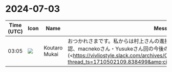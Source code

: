# 2024-07-03

|Time (UTC)|Icon|Name|Message|
|---|---|---|---|
|03:05|![](https://avatars.slack-edge.com/2023-11-11/6180804843906_ec36242e3b721d6c30e9_72.png)|Koutaro Mukai|おつかれさまです。私からは村上さんの進捗のご確認、yamahigeさんの進捗のご確認、macnekoさん・Yusukeさん回の今後の進行についてご相談(<https://vivliostyle.slack.com/archives/C065PCGT2RX/p1719631112684259?thread_ts=1710502109.838499&amp;cid=C065PCGT2RX|ref>)の3件を予定しています。<br><blockquote>`@Koutaro Mukai` `@shinyu` (cc `@Yusuke S.`)<br>ご無沙汰しております、進捗報告です。<br>家族の逝去、本業の職種変更と相次いでおり、変わらずバタバタとしております🙇‍♂️<br><br>ひとつご相談なのですが、テーマの路線変更は可能でしょうか。<br><br>もともとのテーマは「自動組版だけでは上手く解決できない問題が多々発生します。Vivliostyleでこれらの問題に対処し、組版のクオリティを高める方法を解説します。」であったかと想うのですが、このテーマではDTPから離れて久しく最近の動向も全然追えておらず、くわえて私自身の知識不足（力量不足）もあり、むずかしさと直面しています。<br><br>そこでテーマをライトな方向に切り替えて、DTPでよく利用するアレどうやるの？のような切り口で、簡単なサンプルを紹介するものに変更できないでしょうか。<br>いま考えているトピックは当初案として考えていた<br>• 一時的な字下げ処理の変更<br>• 文章を画像に回り込ませる<br>• 多段組み・段抜き見出し<br>• 合成フォント<br>    ◦ この<https://qiita.com/hitomi_caw/items/7b27f0ebffb9c33d7f4f|記事>の内容がVivliostyleでも使えれば…<br>あたりを想定しています。<br><br>問題は第４回でもっと高度な内容の記事を公開されているので、いまさらこの粒度の記事を公開する意味があるのかどうかというところですね…。</blockquote>|
